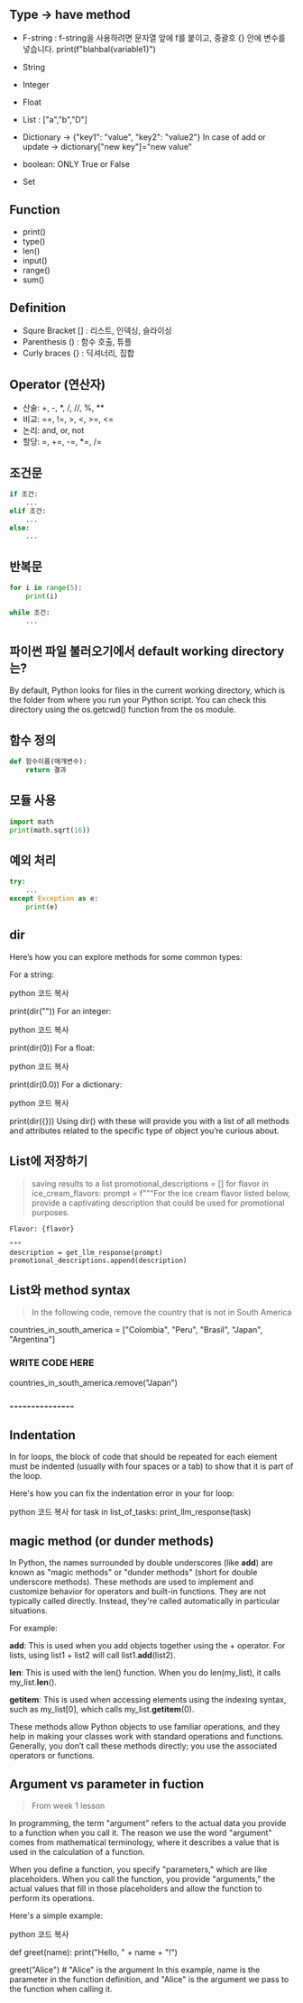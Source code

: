 ## Type -> have method
- F-string : f-string을 사용하려면 문자열 앞에 f를 붙이고, 중괄호 {} 안에 변수를 넣습니다. 
print(f"blahbal{variable1}")

- String
- Integer
- Float
- List : ["a","b","D"]
- Dictionary -> {"key1": "value", "key2": "value2"}
    In case of add or update -> dictionary["new key"]="new value"
- boolean: ONLY True or False
- Set

## Function
- print()
- type()
- len()
- input()
- range()
- sum()

## Definition
- Squre Bracket [] : 리스트, 인덱싱, 슬라이싱
- Parenthesis () : 함수 호출, 튜플
- Curly braces {} : 딕셔너리, 집합

## Operator (연산자)
- 산술: +, -, *, /, //, %, **
- 비교: ==, !=, >, <, >=, <=
- 논리: and, or, not
- 할당: =, +=, -=, *=, /=

## 조건문
```python
if 조건:
    ...
elif 조건:
    ...
else:
    ...
```

## 반복문
```python
for i in range(5):
    print(i)

while 조건:
    ...
```

## 파이썬 파일 불러오기에서 default working directory는?

By default, Python looks for files in the current working directory, which is the folder from where you run your Python script. You can check this directory using the os.getcwd() function from the os module.



## 함수 정의
```python
def 함수이름(매개변수):
    return 결과
```

## 모듈 사용
```python
import math
print(math.sqrt(16))
```

## 예외 처리
```python
try:
    ...
except Exception as e:
    print(e)
```

## dir
Here’s how you can explore methods for some common types:

For a string:

python
코드 복사

print(dir(""))
For an integer:

python
코드 복사

print(dir(0))
For a float:

python
코드 복사

print(dir(0.0))
For a dictionary:

python
코드 복사

print(dir({}))
Using dir() with these will provide you with a list of all methods and attributes related to the specific type of object you’re curious about.

## List에 저장하기
> saving results to a list
promotional_descriptions = []
for flavor in ice_cream_flavors:
    prompt = f"""For the ice cream flavor listed below, 
    provide a captivating description that could be used for promotional purposes.

    Flavor: {flavor}

    """
    description = get_llm_response(prompt)
    promotional_descriptions.append(description)



## List와 method syntax
> In the following code, remove the country 
> that is not in South America

countries_in_south_america = ["Colombia", "Peru", 
                              "Brasil", "Japan",
                              "Argentina"]

### WRITE CODE HERE ###
countries_in_south_america.remove("Japan")
### --------------- ###

## Indentation
In for loops, the block of code that should be repeated for each element must be indented (usually with four spaces or a tab) to show that it is part of the loop.

Here's how you can fix the indentation error in your for loop:

python
코드 복사
for task in list_of_tasks:
    print_llm_response(task)


## magic method (or dunder methods)
In Python, the names surrounded by double underscores (like __add__) are known as "magic methods" or "dunder methods" (short for double underscore methods). These methods are used to implement and customize behavior for operators and built-in functions. They are not typically called directly. Instead, they're called automatically in particular situations.

For example:

__add__: This is used when you add objects together using the + operator. For lists, using list1 + list2 will call list1.__add__(list2).

__len__: This is used with the len() function. When you do len(my_list), it calls my_list.__len__().

__getitem__: This is used when accessing elements using the indexing syntax, such as my_list[0], which calls my_list.__getitem__(0).

These methods allow Python objects to use familiar operations, and they help in making your classes work with standard operations and functions. Generally, you don’t call these methods directly; you use the associated operators or functions.


## Argument vs parameter in fuction
> From week 1 lesson

In programming, the term "argument" refers to the actual data you provide to a function when you call it. The reason we use the word "argument" comes from mathematical terminology, where it describes a value that is used in the calculation of a function.

When you define a function, you specify "parameters," which are like placeholders. When you call the function, you provide "arguments," the actual values that fill in those placeholders and allow the function to perform its operations.

Here's a simple example:

python
코드 복사

def greet(name):
    print("Hello, " + name + "!")

greet("Alice")  # "Alice" is the argument
In this example, name is the parameter in the function definition, and "Alice" is the argument we pass to the function when calling it.

